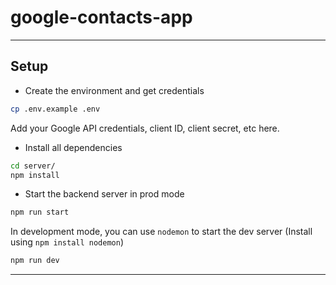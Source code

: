 # google-contacts-app

******************

## Setup

* Create the environment and get credentials

```bash
cp .env.example .env
```

Add your Google API credentials, client ID, client secret, etc here.

* Install all dependencies

```bash
cd server/
npm install
```

* Start the backend server in prod mode

```bash
npm run start
```

In development mode, you can use `nodemon` to start the dev server (Install using `npm install nodemon`)

```bash
npm run dev
```

*******************